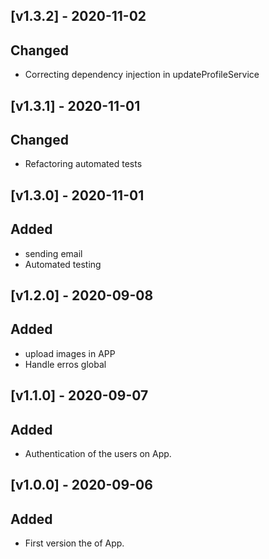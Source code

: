 ## [v1.3.2] - 2020-11-02

## Changed

+ Correcting dependency injection in updateProfileService

## [v1.3.1] - 2020-11-01

## Changed

+ Refactoring automated tests

## [v1.3.0] - 2020-11-01

## Added

+ sending email
+ Automated testing

## [v1.2.0] - 2020-09-08

## Added

+ upload images in APP
+ Handle erros global

## [v1.1.0] - 2020-09-07

## Added

+ Authentication of the users on App.

## [v1.0.0] - 2020-09-06

## Added

+ First version the of App.
